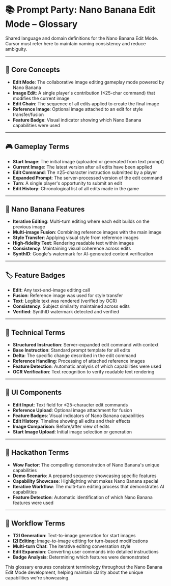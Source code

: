 # 📚 Prompt Party: Nano Banana Edit Mode – Glossary

Shared language and domain definitions for the Nano Banana Edit Mode. Cursor must refer here to maintain naming consistency and reduce ambiguity.

---

## 🍌 **Core Concepts**

- **Edit Mode**: The collaborative image editing gameplay mode powered by Nano Banana
- **Image Edit**: A single player's contribution (≤25-char command) that modifies the current image
- **Edit Chain**: The sequence of all edits applied to create the final image
- **Reference Image**: Optional image attached to an edit for style transfer/fusion
- **Feature Badge**: Visual indicator showing which Nano Banana capabilities were used

---

## 🎮 **Gameplay Terms**

- **Start Image**: The initial image (uploaded or generated from text prompt)
- **Current Image**: The latest version after all edits have been applied
- **Edit Command**: The ≤25-character instruction submitted by a player
- **Expanded Prompt**: The server-processed version of the edit command
- **Turn**: A single player's opportunity to submit an edit
- **Edit History**: Chronological list of all edits made in the game

---

## 🍌 **Nano Banana Features**

- **Iterative Editing**: Multi-turn editing where each edit builds on the previous image
- **Multi-image Fusion**: Combining reference images with the main image
- **Style Transfer**: Applying visual style from reference images
- **High-fidelity Text**: Rendering readable text within images
- **Consistency**: Maintaining visual coherence across edits
- **SynthID**: Google's watermark for AI-generated content verification

---

## 🏷️ **Feature Badges**

- **Edit**: Any text-and-image editing call
- **Fusion**: Reference image was used for style transfer
- **Text**: Legible text was rendered (verified by OCR)
- **Consistency**: Subject similarity maintained across edits
- **Verified**: SynthID watermark detected and verified

---

## 🔧 **Technical Terms**

- **Structured Instruction**: Server-expanded edit command with context
- **Base Instruction**: Standard prompt template for all edits
- **Delta**: The specific change described in the edit command
- **Reference Handling**: Processing of attached reference images
- **Feature Detection**: Automatic analysis of which capabilities were used
- **OCR Verification**: Text recognition to verify readable text rendering

---

## 📱 **UI Components**

- **Edit Input**: Text field for ≤25-character edit commands
- **Reference Upload**: Optional image attachment for fusion
- **Feature Badges**: Visual indicators of Nano Banana capabilities
- **Edit History**: Timeline showing all edits and their effects
- **Image Comparison**: Before/after view of edits
- **Start Image Upload**: Initial image selection or generation

---

## 🎯 **Hackathon Terms**

- **Wow Factor**: The compelling demonstration of Nano Banana's unique capabilities
- **Demo Scenario**: A prepared sequence showcasing specific features
- **Capability Showcase**: Highlighting what makes Nano Banana special
- **Iterative Workflow**: The multi-turn editing process that demonstrates AI capabilities
- **Feature Detection**: Automatic identification of which Nano Banana features were used

---

## 🔄 **Workflow Terms**

- **T2I Generation**: Text-to-image generation for start images
- **I2I Editing**: Image-to-image editing for turn-based modifications
- **Multi-turn Chat**: The iterative editing conversation style
- **Edit Expansion**: Converting user commands into detailed instructions
- **Badge Analysis**: Determining which features were demonstrated

This glossary ensures consistent terminology throughout the Nano Banana Edit Mode development, helping maintain clarity about the unique capabilities we're showcasing.